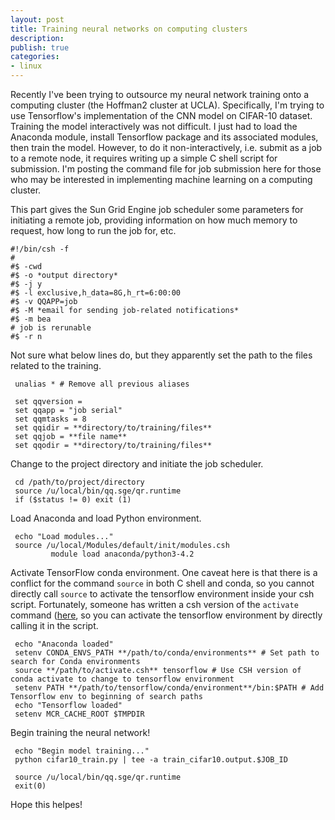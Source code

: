 ```yaml
---
layout: post
title: Training neural networks on computing clusters
description:
publish: true
categories: 
- linux
---
```


Recently I've been trying to outsource my neural network training onto a computing cluster (the Hoffman2 cluster at UCLA). Specifically, I'm trying to use Tensorflow's implementation of the CNN model on CIFAR-10 dataset. Training the model interactively was not difficult. I just had to load the Anaconda module, install Tensorflow package and its associated modules, then train the model. However, to do it non-interactively, i.e. submit as a job to a remote node, it requires writing up a simple C shell script for submission. I'm posting the command file for job submission here for those who may be interested in implementing machine learning on a computing cluster.

This part gives the Sun Grid Engine job scheduler some parameters for initiating a remote job, providing information on how much memory to request, how long to run the job for, etc. 
	
	#!/bin/csh -f
	#
	#$ -cwd
	#$ -o *output directory*
	#$ -j y
	#$ -l exclusive,h_data=8G,h_rt=6:00:00
	#$ -v QQAPP=job
	#$ -M *email for sending job-related notifications*
	#$ -m bea
	# job is rerunable
	#$ -r n

Not sure what below lines do, but they apparently set the path to the files related to the training.

	 unalias * # Remove all previous aliases
	 
	 set qqversion =
	 set qqapp = "job serial"
	 set qqmtasks = 8
	 set qqidir = **directory/to/training/files**
	 set qqjob = **file name**
	 set qqodir = **directory/to/training/files**

Change to the project directory and initiate the job scheduler.

	 cd /path/to/project/directory
	 source /u/local/bin/qq.sge/qr.runtime
	 if ($status != 0) exit (1)

Load Anaconda and load Python environment.

	 echo "Load modules..."
	 source /u/local/Modules/default/init/modules.csh
	         module load anaconda/python3-4.2

Activate TensorFlow conda environment. One caveat here is that there is a conflict for the command `source` in both C shell and conda, so you cannot directly call `source` to activate the tensorflow environment inside your csh script. Fortunately, someone has written a csh version of the `activate` command ([here](https://gist.github.com/mikecharles/f09486e884a0b41e1e8f), so you can activate the tensorflow environment by directly calling it in the script.

	 echo "Anaconda loaded"
	 setenv CONDA_ENVS_PATH **/path/to/conda/environments** # Set path to search for Conda environments
	 source **/path/to/activate.csh** tensorflow # Use CSH version of conda activate to change to tensorflow environment
	 setenv PATH **/path/to/tensorflow/conda/environment**/bin:$PATH # Add Tensorflow env to beginning of search paths
	 echo "Tensorflow loaded"
	 setenv MCR_CACHE_ROOT $TMPDIR

Begin training the neural network!

	 echo "Begin model training..."
	 python cifar10_train.py | tee -a train_cifar10.output.$JOB_ID

	 source /u/local/bin/qq.sge/qr.runtime
	 exit(0)

Hope this helpes!



